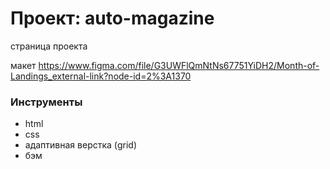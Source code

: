 # Проект: auto-magazine

страница проекта 

макет https://www.figma.com/file/G3UWFlQmNtNs67751YiDH2/Month-of-Landings_external-link?node-id=2%3A1370

### Инструменты

* html
* css
* адаптивная верстка (grid)
* бэм

